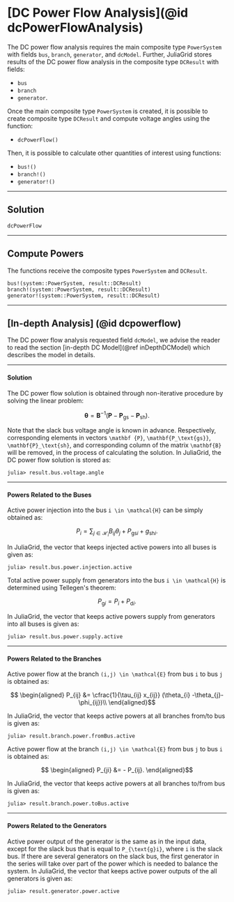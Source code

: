 # [DC Power Flow Analysis](@id dcPowerFlowAnalysis)

The DC power flow analysis requires the main composite type `PowerSystem` with fields `bus`, `branch`, `generator`, and `dcModel`. Further, JuliaGrid stores results of the DC power flow analysis in the composite type `DCResult` with fields:
* `bus`
* `branch`
* `generator`.

Once the main composite type `PowerSystem` is created, it is possible to create composite type `DCResult` and compute voltage angles using the function:
* `dcPowerFlow()`

Then, it is possible to calculate other quantities of interest using functions:
* `bus!()`
* `branch!()`
* `generator!()`

---

## Solution
```@docs
dcPowerFlow
```

---

## Compute Powers
The functions receive the composite types `PowerSystem` and `DCResult`.
```@docs
bus!(system::PowerSystem, result::DCResult)
branch!(system::PowerSystem, result::DCResult)
generator!(system::PowerSystem, result::DCResult)
```

---


## [In-depth Analysis] (@id dcpowerflow)
The DC power flow analysis requested field `dcModel`, we advise the reader to read the section [in-depth DC Model](@ref inDepthDCModel) which describes the model in details.

---

#### Solution
The DC power flow solution is obtained through non-iterative procedure by solving the linear problem:
```math
    \bm {\theta} = \mathbf{B}^{-1}(\mathbf {P} - \mathbf{P_\text{gs}} - \mathbf{P}_\text{sh}).
```
Note that the slack bus voltage angle is known in advance. Respectively, corresponding elements in vectors ``\mathbf {P}``, ``\mathbf{P_\text{gs}}``, ``\mathbf{P}_\text{sh}``, and corresponding column of the matrix ``\mathbf{B}`` will be removed, in the process of calculating the solution. In JuliaGrid, the DC power flow solution is stored as:
```julia-repl
julia> result.bus.voltage.angle
```

---

#### Powers Related to the Buses
Active power injection into the bus ``i \in \mathcal{H}`` can be simply obtained as:
```math
   P_i = \sum_{j \in \mathcal{H}_i} {B}_{ij} \theta_j + P_{\text{gs}i} + g_{\text{sh}i}.
```
In JuliaGrid, the vector that keeps injected active powers into all buses is given as:
```julia-repl
julia> result.bus.power.injection.active
```

Total active power supply from generators into the bus ``i \in \mathcal{H}`` is determined using Tellegen's theorem:
```math
     P_{\text{g}i} = {P}_{i} + {P}_{\text{d}i}.
```
In JuliaGrid, the vector that keeps active powers supply from generators into all buses is given as:
```julia-repl
julia> result.bus.power.supply.active
```

---

#### Powers Related to the Branches
Active power flow at the branch ``(i,j) \in \mathcal{E}`` from bus ``i`` to bus ``j`` is obtained as:
```math
  \begin{aligned}
    P_{ij} &= \cfrac{1}{\tau_{ij} x_{ij}} (\theta_{i} -\theta_{j}-\phi_{ij})\\
  \end{aligned}
```
In JuliaGrid, the vector that keeps active powers at all branches from/to bus is given as:
```julia-repl
julia> result.branch.power.fromBus.active
```
Active power flow at the branch ``(i,j) \in \mathcal{E}`` from bus ``j`` to bus ``i`` is obtained as:
```math
  \begin{aligned}
    P_{ji} &= - P_{ij}.
  \end{aligned}
```
In JuliaGrid, the vector that keeps active powers at all branches to/from bus is given as:
```julia-repl
julia> result.branch.power.toBus.active
```

---

#### Powers Related to the Generators
Active power output of the generator is the same as in the input data, except for the slack bus that is equal to ``P_{\text{g}i}``, where ``i`` is the slack bus. If there are several generators on the slack bus, the first generator in the series will take over part of the power which is needed to balance the system. In JuliaGrid, the vector that keeps active power outputs of the all generators is given as:
```julia-repl
julia> result.generator.power.active
```
